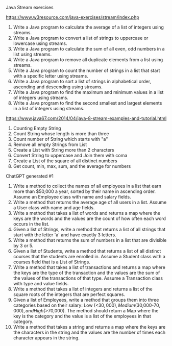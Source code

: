 Java Stream exercises

https://www.w3resource.com/java-exercises/stream/index.php

1. Write a Java program to calculate the average of a list of integers using streams.
2. Write a Java program to convert a list of strings to uppercase or lowercase using streams.
3. Write a Java program to calculate the sum of all even, odd numbers in a list using streams.
4. Write a Java program to remove all duplicate elements from a list using streams.
5. Write a Java program to count the number of strings in a list that start with a specific letter using streams.
6. Write a Java program to sort a list of strings in alphabetical order, ascending and descending using streams.
7. Write a Java program to find the maximum and minimum values in a list of integers using streams.
8. Write a Java program to find the second smallest and largest elements in a list of integers using streams.


https://www.java67.com/2014/04/java-8-stream-examples-and-tutorial.html
1. Counting Empty String
2. Count String whose length is more than three
3. Count number of String which starts with "a"
4. Remove all empty Strings from List
5. Create a List with String more than 2 characters
6. Convert String to uppercase and Join them with coma
7. Create a List of the square of all distinct numbers
8. Get count, min, max, sum, and the average for numbers


ChatGPT generated #1
1. Write a method to collect the names of all employees in a list that earn more than $50,000 a year, sorted by their name in ascending order. Assume an Employee class with name and salary fields.
2. Write a method that returns the average age of all users in a list. Assume a User class with name and age fields.
3. Write a method that takes a list of words and returns a map where the keys are the words and the values are the count of how often each word occurs in the list.
4. Given a list of Strings, write a method that returns a list of all strings that start with the letter 'a' and have exactly 3 letters.
5. Write a method that returns the sum of numbers in a list that are divisible by 3 or 5.
6. Given a list of Students, write a method that returns a list of all distinct courses that the students are enrolled in. Assume a Student class with a courses field that is a List of Strings.
7. Write a method that takes a list of transactions and returns a map where the keys are the type of the transaction and the values are the sum of the values of the transactions of that type. Assume a Transaction class with type and value fields.
8. Write a method that takes a list of integers and returns a list of the square roots of the integers that are perfect squares.
9. Given a list of Employees, write a method that groups them into three categories based on their salary: Low (<$30,000), Medium ($30,000-$70,000), and High (>$70,000). The method should return a Map where the key is the category and the value is a list of the employees in that category.
10. Write a method that takes a string and returns a map where the keys are the characters in the string and the values are the number of times each character appears in the string.
